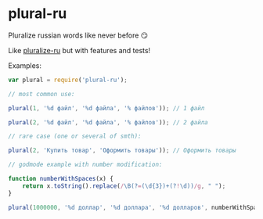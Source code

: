 # plural-ru

Pluralize russian words like never before 😏

Like [pluralize-ru](https://github.com/kulakowka/pluralize-ru) but with features and tests!

Examples:

```js
var plural = require('plural-ru');

// most common use:

plural(1, '%d файл', '%d файла', '% файлов')); // 1 файл

plural(2, '%d файл', '%d файла', '% файлов')); // 2 файла

// rare case (one or several of smth):

plural(2, 'Купить товар', 'Оформить товары')); // Оформить товары

// godmode example with number modification:

function numberWithSpaces(x) {
    return x.toString().replace(/\B(?=(\d{3})+(?!\d))/g, " ");
}

plural(1000000, '%d доллар', '%d доллара', '%d долларов', numberWithSpaces); // 1 000 000 долларов
```
